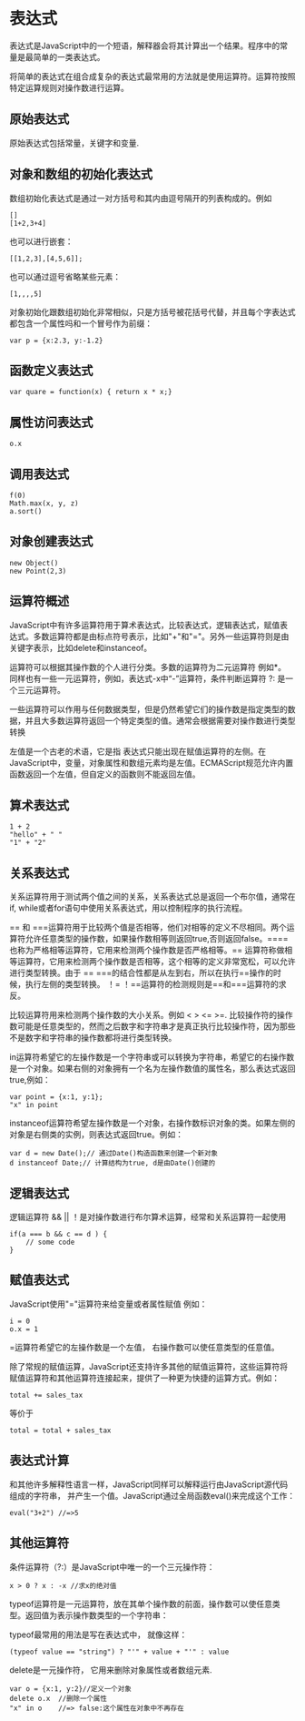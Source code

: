# 表达式

表达式是JavaScript中的一个短语，解释器会将其计算出一个结果。程序中的常量是最简单的一类表达式。

将简单的表达式在组合成复杂的表达式最常用的方法就是使用运算符。运算符按照特定运算规则对操作数进行运算。

## 原始表达式

原始表达式包括常量，关键字和变量.

## 对象和数组的初始化表达式

数组初始化表达式是通过一对方括号和其内由逗号隔开的列表构成的。例如

    []
    [1+2,3+4]
也可以进行嵌套：
 
    [[1,2,3],[4,5,6]];
也可以通过逗号省略某些元素：

    [1,,,,5]
对象初始化跟数组初始化非常相似，只是方括号被花括号代替，并且每个字表达式都包含一个属性吗和一个冒号作为前缀：

    var p = {x:2.3, y:-1.2}

## 函数定义表达式
   
    var quare = function(x) { return x * x;}

## 属性访问表达式
    
    o.x

## 调用表达式

    f(0)
    Math.max(x, y, z)
    a.sort()

## 对象创建表达式

    new Object()
    new Point(2,3)

## 运算符概述

JavaScript中有许多运算符用于算术表达式，比较表达式，逻辑表达式，赋值表达式。多数运算符都是由标点符号表示，比如"+"和"="。另外一些运算符则是由关键字表示，比如delete和instanceof。

运算符可以根据其操作数的个人进行分类。多数的运算符为二元运算符 例如*。 同样也有一些一元运算符，例如，表达式-x中“-”运算符，条件判断运算符 ?: 是一个三元运算符。

一些运算符可以作用与任何数据类型，但是仍然希望它们的操作数是指定类型的数据，并且大多数运算符返回一个特定类型的值。通常会根据需要对操作数进行类型转换

左值是一个古老的术语，它是指 表达式只能出现在赋值运算符的左侧。在JavaScript中，变量，对象属性和数组元素均是左值。ECMAScript规范允许内置函数返回一个左值，但自定义的函数则不能返回左值。

## 算术表达式

    1 + 2
    "hello" + " " 
    "1" + "2"

## 关系表达式

关系运算符用于测试两个值之间的关系，关系表达式总是返回一个布尔值，通常在if, while或者for语句中使用关系表达式，用以控制程序的执行流程。

== 和 ===运算符用于比较两个值是否相等，他们对相等的定义不尽相同。两个运算符允许任意类型的操作数，如果操作数相等则返回true,否则返回false。====也称为严格相等运算符，它用来检测两个操作数是否严格相等。== 运算符称做相等运算符，它用来检测两个操作数是否相等，这个相等的定义非常宽松，可以允许进行类型转换。由于 == ===的结合性都是从左到右，所以在执行==操作的时候，执行左侧的类型转换。 ！= ！==运算符的检测规则是==和===运算符的求反。

比较运算符用来检测两个操作数的大小关系。例如 < > <= >=. 比较操作符的操作数可能是任意类型的，然而之后数字和字符串才是真正执行比较操作符，因为那些不是数字和字符串的操作数都将进行类型转换。

in运算符希望它的左操作数是一个字符串或可以转换为字符串，希望它的右操作数是一个对象。如果右侧的对象拥有一个名为左操作数值的属性名，那么表达式返回true,例如：

    var point = {x:1, y:1};
    "x" in point

instanceof运算符希望左操作数是一个对象，右操作数标识对象的类。如果左侧的对象是右侧类的实例，则表达式返回true。例如：

    var d = new Date();// 通过Date()构造函数来创建一个新对象
    d instanceof Date;// 计算结构为true, d是由Date()创建的

## 逻辑表达式

逻辑运算符 && || ！是对操作数进行布尔算术运算，经常和关系运算符一起使用
    
    if(a === b && c == d ) {
        // some code
    }

## 赋值表达式

JavaScript使用"="运算符来给变量或者属性赋值 例如：

    i = 0
    o.x = 1

=运算符希望它的左操作数是一个左值， 右操作数可以使任意类型的任意值。

除了常规的赋值运算，JavaScript还支持许多其他的赋值运算符，这些运算符将赋值运算符和其他运算符连接起来，提供了一种更为快捷的运算方式。例如：
   
    total += sales_tax

等价于

    total = total + sales_tax

## 表达式计算

和其他许多解释性语言一样，JavaScript同样可以解释运行由JavaScript源代码组成的字符串， 并产生一个值。JavaScript通过全局函数eval()来完成这个工作：

    eval("3+2") //=>5

## 其他运算符

条件运算符（?:）是JavaScript中唯一的一个三元操作符：

    x > 0 ? x : -x //求x的绝对值

typeof运算符是一元运算符，放在其单个操作数的前面，操作数可以使任意类型。返回值为表示操作数类型的一个字符串：

typeof最常用的用法是写在表达式中， 就像这样：

    (typeof value == "string") ? "'" + value + "'" : value

delete是一元操作符， 它用来删除对象属性或者数组元素.

    var o = {x:1, y:2}//定义一个对象
    delete o.x  //删除一个属性
    "x" in o    //=> false:这个属性在对象中不再存在
